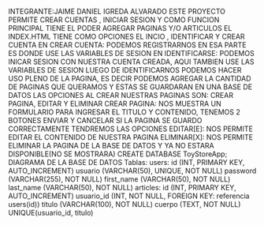 INTEGRANTE:JAIME DANIEL IGREDA ALVARADO
ESTE PROYECTO PERMITE CREAR CUENTAS , INICIAR SESION Y COMO FUNCION PRINCIPAL TIENE EL PODER 
AGREGAR PAGINAS Y/O ARTICULOS
EL INDEX.HTML TIENE COMO OPCIONES EL INCIO , IDENTIFICAR Y CREAR CUENTA
EN CREAR CUENTA: PODEMOS REGISTRARNOS EN ESA PARTE ES DONDE USE LAS VARIABLES DE SESION
EN IDENTIFICARSE: PODEMOS INICAR SESION CON NUESTRA CUENTA CREADA, AQUI TAMBIEN USE LAS VARIABLES DE SESION
LUEGO DE IDENTIFICARNOS PODEMOS HACER USO PLENO DE LA PAGINA, ES DECIR PODEMOS AGREGAR LA CANTIDAD DE PAGINAS QUE QUERAMOS Y ESTAS SE GUARDARAN EN UNA BASE DE DATOS
LAS OPCIONES AL CREAR NUESTRAS PAGINAS SON: CREAR PAGINA, EDITAR Y ELIMINAR
CREAR PAGINA: NOS MUESTRA UN FORMULARIO PARA INGRESAR EL TITULO Y CONTENIDO, TENEMOS 2 BOTONES ENVIAR Y CANCELAR
SI LA PAGINA SE GUARDO CORRECTAMENTE TENDREMOS LAS OPCIONES
EDITAR[E]: NOS PERMITE EDITAR EL CONTENIDO DE NUESTRA PAGINA
ELIMINAR[X]: NOS PERMITE ELIMINAR LA PAGINA DE LA BASE DE DATOS Y YA NO ESTARA DISPONIBLE(NO SE MOSTRARA)
CREATE DATABASE ToyStoreApp;
DIAGRAMA DE LA BASE DE DATOS
Tablas:
users:
id (INT, PRIMARY KEY, AUTO_INCREMENT)
usuario (VARCHAR(50), UNIQUE, NOT NULL)
password (VARCHAR(255), NOT NULL)
first_name (VARCHAR(50), NOT NULL)
last_name (VARCHAR(50), NOT NULL)
articles:
id (INT, PRIMARY KEY, AUTO_INCREMENT)
usuario_id (INT, NOT NULL, FOREIGN KEY: referencia users(id))
titulo (VARCHAR(100), NOT NULL)
cuerpo (TEXT, NOT NULL)
UNIQUE(usuario_id, titulo)

